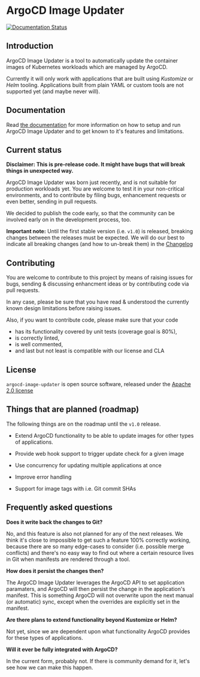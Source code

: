 # ArgoCD Image Updater

[![Documentation Status](https://readthedocs.org/projects/argocd-image-updater/badge/?version=latest)](https://argocd-image-updater.readthedocs.io/en/latest/?badge=latest)

## Introduction

ArgoCD Image Updater is a tool to automatically update the container
images of Kubernetes workloads which are managed by ArgoCD.

Currently it will only work with applications that are built using *Kustomize*
or *Helm* tooling. Applications built from plain YAML or custom tools are not
supported yet (and maybe never will). 

## Documentation

Read
[the documentation](https://argocd-image-updater.readthedocs.io)
for more information on how to setup and run ArgoCD Image Updater and to get
known to it's features and limitations.

## Current status

**Disclaimer: This is pre-release code. It might have bugs that will
break things in unexpected way.**

ArgoCD Image Updater was born just recently, and is not suitable for
production workloads yet. You are welcome to test it in your non-critical
environments, and to contribute by filing bugs, enhancement requests or even
better, sending in pull requests.

We decided to publish the code early, so that the community can be involved
early on in the development process, too.

**Important note:** Until the first stable version (i.e. `v1.0`) is released,
breaking changes between the releases must be expected. We will do our best
to indicate all breaking changes (and how to un-break them) in the
[Changelog](CHANGELOG.md)

## Contributing

You are welcome to contribute to this project by means of raising issues for
bugs, sending & discussing enhancment ideas or by contributing code via pull
requests.

In any case, please be sure that you have read & understood the currently known
design limitations before raising issues.

Also, if you want to contribute code, please make sure that your code

* has its functionality covered by unit tests (coverage goal is 80%),
* is correctly linted,
* is well commented,
* and last but not least is compatible with our license and CLA

## License

`argocd-image-updater` is open source software, released under the
[Apache 2.0 license](https://www.apache.org/licenses/LICENSE-2.0)

## Things that are planned (roadmap)

The following things are on the roadmap until the `v1.0` release.

* Extend ArgoCD functionality to be able to update images for other types of
  applications.

* Provide web hook support to trigger update check for a given image

* Use concurrency for updating multiple applications at once

* Improve error handling

* Support for image tags with i.e. Git commit SHAs

## Frequently asked questions

**Does it write back the changes to Git?**

No, and this feature is also not planned for any of the next releases. We think
it's close to impossible to get such a feature 100% correctly working, because
there are so many edge-cases to consider (i.e. possible merge conflicts) and
there's no easy way to find out where a certain resource lives in Git when
manifests are rendered through a tool.

**How does it persist the changes then?**

The ArgoCD Image Updater leverages the ArgoCD API to set application paramaters,
and ArgoCD will then persist the change in the application's manifest. This is
something ArgoCD will not overwrite upon the next manual (or automatic) sync,
except when the overrides are explicitly set in the manifest.

**Are there plans to extend functionality beyond Kustomize or Helm?**

Not yet, since we are dependent upon what functionality ArgoCD provides for
these types of applications.

**Will it ever be fully integrated with ArgoCD?**

In the current form, probably not. If there is community demand for it, let's
see how we can make this happen.
